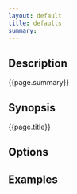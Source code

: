```yaml
---
layout: default
title: defaults 
summary: 
---
```


## Description

{{page.summary}}

## Synopsis

{{page.title}}

## Options

## Examples
